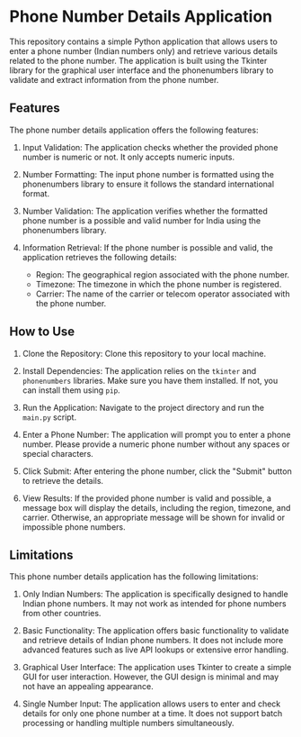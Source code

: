 # Phone Number Details Application

This repository contains a simple Python application that allows users to enter a phone number (Indian numbers only) and retrieve various details related to the phone number. The application is built using the Tkinter library for the graphical user interface and the phonenumbers library to validate and extract information from the phone number.

## Features

The phone number details application offers the following features:

1. Input Validation: The application checks whether the provided phone number is numeric or not. It only accepts numeric inputs.

2. Number Formatting: The input phone number is formatted using the phonenumbers library to ensure it follows the standard international format.

3. Number Validation: The application verifies whether the formatted phone number is a possible and valid number for India using the phonenumbers library.

4. Information Retrieval: If the phone number is possible and valid, the application retrieves the following details:
   - Region: The geographical region associated with the phone number.
   - Timezone: The timezone in which the phone number is registered.
   - Carrier: The name of the carrier or telecom operator associated with the phone number.

## How to Use

1. Clone the Repository: Clone this repository to your local machine.

2. Install Dependencies: The application relies on the `tkinter` and `phonenumbers` libraries. Make sure you have them installed. If not, you can install them using `pip`.

3. Run the Application: Navigate to the project directory and run the `main.py` script.

4. Enter a Phone Number: The application will prompt you to enter a phone number. Please provide a numeric phone number without any spaces or special characters.

5. Click Submit: After entering the phone number, click the "Submit" button to retrieve the details.

6. View Results: If the provided phone number is valid and possible, a message box will display the details, including the region, timezone, and carrier. Otherwise, an appropriate message will be shown for invalid or impossible phone numbers.

## Limitations

This phone number details application has the following limitations:

1. Only Indian Numbers: The application is specifically designed to handle Indian phone numbers. It may not work as intended for phone numbers from other countries.

2. Basic Functionality: The application offers basic functionality to validate and retrieve details of Indian phone numbers. It does not include more advanced features such as live API lookups or extensive error handling.

3. Graphical User Interface: The application uses Tkinter to create a simple GUI for user interaction. However, the GUI design is minimal and may not have an appealing appearance.

4. Single Number Input: The application allows users to enter and check details for only one phone number at a time. It does not support batch processing or handling multiple numbers simultaneously.

